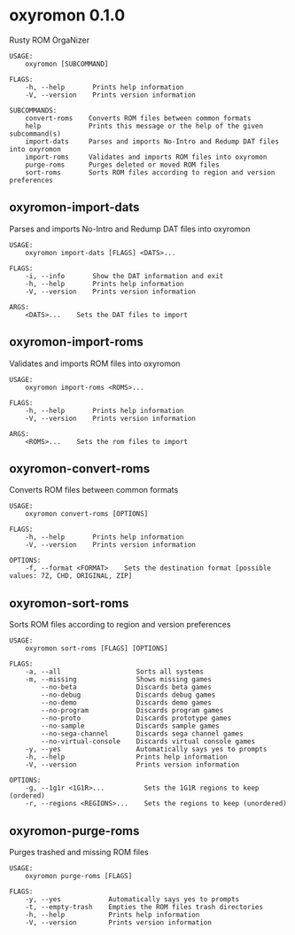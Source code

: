 # oxyromon 0.1.0

Rusty ROM OrgaNizer

    USAGE:
        oxyromon [SUBCOMMAND]

    FLAGS:
        -h, --help       Prints help information
        -V, --version    Prints version information

    SUBCOMMANDS:
        convert-roms    Converts ROM files between common formats
        help            Prints this message or the help of the given subcommand(s)
        import-dats     Parses and imports No-Intro and Redump DAT files into oxyromon
        import-roms     Validates and imports ROM files into oxyromon
        purge-roms      Purges deleted or moved ROM files
        sort-roms       Sorts ROM files according to region and version preferences

## oxyromon-import-dats

Parses and imports No-Intro and Redump DAT files into oxyromon

    USAGE:
        oxyromon import-dats [FLAGS] <DATS>...

    FLAGS:
        -i, --info       Show the DAT information and exit
        -h, --help       Prints help information
        -V, --version    Prints version information

    ARGS:
        <DATS>...    Sets the DAT files to import

## oxyromon-import-roms

Validates and imports ROM files into oxyromon

    USAGE:
        oxyromon import-roms <ROMS>...

    FLAGS:
        -h, --help       Prints help information
        -V, --version    Prints version information

    ARGS:
        <ROMS>...    Sets the rom files to import

## oxyromon-convert-roms

Converts ROM files between common formats

    USAGE:
        oxyromon convert-roms [OPTIONS]

    FLAGS:
        -h, --help       Prints help information
        -V, --version    Prints version information

    OPTIONS:
        -f, --format <FORMAT>    Sets the destination format [possible values: 7Z, CHD, ORIGINAL, ZIP]


## oxyromon-sort-roms 

Sorts ROM files according to region and version preferences

    USAGE:
        oxyromon sort-roms [FLAGS] [OPTIONS]

    FLAGS:
        -a, --all                   Sorts all systems
        -m, --missing               Shows missing games
            --no-beta               Discards beta games
            --no-debug              Discards debug games
            --no-demo               Discards demo games
            --no-program            Discards program games
            --no-proto              Discards prototype games
            --no-sample             Discards sample games
            --no-sega-channel       Discards sega channel games
            --no-virtual-console    Discards virtual console games
        -y, --yes                   Automatically says yes to prompts
        -h, --help                  Prints help information
        -V, --version               Prints version information

    OPTIONS:
        -g, --1g1r <1G1R>...          Sets the 1G1R regions to keep (ordered)
        -r, --regions <REGIONS>...    Sets the regions to keep (unordered)

## oxyromon-purge-roms 

Purges trashed and missing ROM files

    USAGE:
        oxyromon purge-roms [FLAGS]

    FLAGS:
        -y, --yes            Automatically says yes to prompts
        -t, --empty-trash    Empties the ROM files trash directories
        -h, --help           Prints help information
        -V, --version        Prints version information
